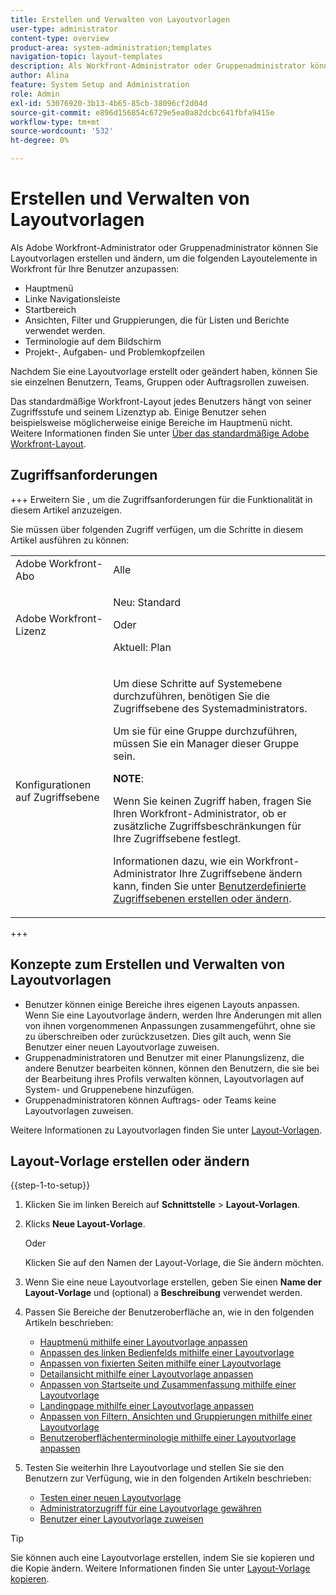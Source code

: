 ```yaml
---
title: Erstellen und Verwalten von Layoutvorlagen
user-type: administrator
content-type: overview
product-area: system-administration;templates
navigation-topic: layout-templates
description: Als Workfront-Administrator oder Gruppenadministrator können Sie Layoutvorlagen erstellen und ändern, um Layoutelemente in Workfront für Ihre Benutzer anzupassen.
author: Alina
feature: System Setup and Administration
role: Admin
exl-id: 53076920-3b13-4b65-85cb-38096cf2d04d
source-git-commit: e896d156854c6729e5ea0a82dcbc641fbfa9415e
workflow-type: tm+mt
source-wordcount: '532'
ht-degree: 0%

---
```


# Erstellen und Verwalten von Layoutvorlagen

<!--Audited: 12/2023-->

<!--
**DON'T DELETE, DRAFT OR HIDE THIS ARTICLE. IT IS LINKED TO THE PRODUCT, THROUGH THE CONTEXT SENSITIVE HELP LINKS.
-->

Als Adobe Workfront-Administrator oder Gruppenadministrator können Sie Layoutvorlagen erstellen und ändern, um die folgenden Layoutelemente in Workfront für Ihre Benutzer anzupassen:

* Hauptmenü
* Linke Navigationsleiste
* Startbereich
* Ansichten, Filter und Gruppierungen, die für Listen und Berichte verwendet werden.
* Terminologie auf dem Bildschirm
* Projekt-, Aufgaben- und Problemkopfzeilen

Nachdem Sie eine Layoutvorlage erstellt oder geändert haben, können Sie sie einzelnen Benutzern, Teams, Gruppen oder Auftragsrollen zuweisen.

Das standardmäßige Workfront-Layout jedes Benutzers hängt von seiner Zugriffsstufe und seinem Lizenztyp ab. Einige Benutzer sehen beispielsweise möglicherweise einige Bereiche im Hauptmenü nicht. Weitere Informationen finden Sie unter [Über das standardmäßige Adobe Workfront-Layout](../../../administration-and-setup/customize-workfront/use-layout-templates/about-the-default-wf-layout.md).

## Zugriffsanforderungen

+++ Erweitern Sie , um die Zugriffsanforderungen für die Funktionalität in diesem Artikel anzuzeigen.

Sie müssen über folgenden Zugriff verfügen, um die Schritte in diesem Artikel ausführen zu können:

<table style="table-layout:auto"> 
 <col> 
 <col> 
 <tbody> 
  <tr> 
   <td role="rowheader">Adobe Workfront-Abo</td> 
   <td>Alle</td> 
  </tr> 
  <tr> 
   <td role="rowheader">Adobe Workfront-Lizenz</td> 
   <td><p>Neu: Standard</p>
   Oder
   <p>Aktuell: Plan</p></td> 
  </tr> 
  <tr> 
   <td role="rowheader">Konfigurationen auf Zugriffsebene</td> 
   <td> <p>Um diese Schritte auf Systemebene durchzuführen, benötigen Sie die Zugriffsebene des Systemadministrators.</p>
<p>Um sie für eine Gruppe durchzuführen, müssen Sie ein Manager dieser Gruppe sein.</p> <p><b>NOTE</b>:</p> <p>Wenn Sie keinen Zugriff haben, fragen Sie Ihren Workfront-Administrator, ob er zusätzliche Zugriffsbeschränkungen für Ihre Zugriffsebene festlegt.

Informationen dazu, wie ein Workfront-Administrator Ihre Zugriffsebene ändern kann, finden Sie unter <a href="../../../administration-and-setup/add-users/configure-and-grant-access/create-modify-access-levels.md" class="MCXref xref">Benutzerdefinierte Zugriffsebenen erstellen oder ändern</a>.</p> </td>
</tr> 
 </tbody> 
</table>

+++

## Konzepte zum Erstellen und Verwalten von Layoutvorlagen

* Benutzer können einige Bereiche ihres eigenen Layouts anpassen. Wenn Sie eine Layoutvorlage ändern, werden Ihre Änderungen mit allen von ihnen vorgenommenen Anpassungen zusammengeführt, ohne sie zu überschreiben oder zurückzusetzen. Dies gilt auch, wenn Sie Benutzer einer neuen Layoutvorlage zuweisen.
* Gruppenadministratoren und Benutzer mit einer Planungslizenz, die andere Benutzer bearbeiten können, können den Benutzern, die sie bei der Bearbeitung ihres Profils verwalten können, Layoutvorlagen auf System- und Gruppenebene hinzufügen.
* Gruppenadministratoren können Auftrags- oder Teams keine Layoutvorlagen zuweisen.

Weitere Informationen zu Layoutvorlagen finden Sie unter [Layout-Vorlagen](../../../administration-and-setup/customize-workfront/use-layout-templates/use-layout-templates-customize-ui.md).

<!--removed this from above, but keeping it for a bit, in case it will be needed - known issue around old templates still visible at time:
* Your older layout templates created in Adobe Workfront Classic have been automatically available in your instance of the new Adobe Workfront experience since they were migrated in early Fall 2019. Layout templates created in Adobe Workfront Classic after that time were migrated in April 2020. We recommend that you update these layout templates in the new Adobe Workfront experience to take advantage of new functionality and to make them even more useful in that environment.
-->

## Layout-Vorlage erstellen oder ändern

{{step-1-to-setup}}

1. Klicken Sie im linken Bereich auf **Schnittstelle** > **Layout-Vorlagen**.

1. Klicks **Neue Layout-Vorlage**.

   Oder

   Klicken Sie auf den Namen der Layout-Vorlage, die Sie ändern möchten.

1. Wenn Sie eine neue Layoutvorlage erstellen, geben Sie einen **Name der Layout-Vorlage** und (optional) a **Beschreibung** verwendet werden.

1. Passen Sie Bereiche der Benutzeroberfläche an, wie in den folgenden Artikeln beschrieben:

   * [Hauptmenü mithilfe einer Layoutvorlage anpassen](../../../administration-and-setup/customize-workfront/use-layout-templates/customize-main-menu.md)
   * [Anpassen des linken Bedienfelds mithilfe einer Layoutvorlage](../../../administration-and-setup/customize-workfront/use-layout-templates/customize-left-panel.md)
   * [Anpassen von fixierten Seiten mithilfe einer Layoutvorlage](../../../administration-and-setup/customize-workfront/use-layout-templates/customize-pinned-pages.md)
   * [Detailansicht mithilfe einer Layoutvorlage anpassen](../../../administration-and-setup/customize-workfront/use-layout-templates/customize-details-view-layout-template.md)
   * [Anpassen von Startseite und Zusammenfassung mithilfe einer Layoutvorlage](../../../administration-and-setup/customize-workfront/use-layout-templates/customize-home-summary-layout-template.md)
   * [Landingpage mithilfe einer Layoutvorlage anpassen](../../../administration-and-setup/customize-workfront/use-layout-templates/customize-landing-page.md)
   * [Anpassen von Filtern, Ansichten und Gruppierungen mithilfe einer Layoutvorlage](../../../administration-and-setup/customize-workfront/use-layout-templates/customize-fvg-list-controls-layout-template.md)
   * [Benutzeroberflächenterminologie mithilfe einer Layoutvorlage anpassen](../../../administration-and-setup/customize-workfront/use-layout-templates/customize-terminology.md)

1. Testen Sie weiterhin Ihre Layoutvorlage und stellen Sie sie den Benutzern zur Verfügung, wie in den folgenden Artikeln beschrieben:

   * [Testen einer neuen Layoutvorlage](../../../administration-and-setup/customize-workfront/use-layout-templates/test-a-layout-template.md)
   * [Administratorzugriff für eine Layoutvorlage gewähren](../../../administration-and-setup/customize-workfront/use-layout-templates/grant-admin-access-layout-template.md)
   * [Benutzer einer Layoutvorlage zuweisen](../../../administration-and-setup/customize-workfront/use-layout-templates/assign-users-to-layout-template.md)

>[!TIP]
>
>Sie können auch eine Layoutvorlage erstellen, indem Sie sie kopieren und die Kopie ändern. Weitere Informationen finden Sie unter [Layout-Vorlage kopieren](../../../administration-and-setup/customize-workfront/use-layout-templates/copy-a-layout-template.md).

